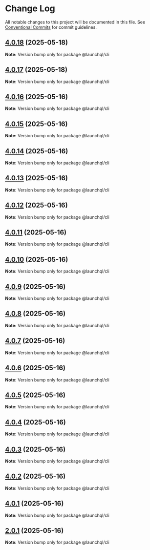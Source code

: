 # Change Log

All notable changes to this project will be documented in this file.
See [Conventional Commits](https://conventionalcommits.org) for commit guidelines.

## [4.0.18](https://github.com/launchql/launchql/compare/@launchql/cli@4.0.17...@launchql/cli@4.0.18) (2025-05-18)

**Note:** Version bump only for package @launchql/cli





## [4.0.17](https://github.com/launchql/launchql/compare/@launchql/cli@4.0.16...@launchql/cli@4.0.17) (2025-05-18)

**Note:** Version bump only for package @launchql/cli





## [4.0.16](https://github.com/launchql/launchql/compare/@launchql/cli@4.0.15...@launchql/cli@4.0.16) (2025-05-16)

**Note:** Version bump only for package @launchql/cli





## [4.0.15](https://github.com/launchql/launchql/compare/@launchql/cli@4.0.14...@launchql/cli@4.0.15) (2025-05-16)

**Note:** Version bump only for package @launchql/cli





## [4.0.14](https://github.com/launchql/launchql/compare/@launchql/cli@4.0.13...@launchql/cli@4.0.14) (2025-05-16)

**Note:** Version bump only for package @launchql/cli





## [4.0.13](https://github.com/launchql/launchql/compare/@launchql/cli@4.0.12...@launchql/cli@4.0.13) (2025-05-16)

**Note:** Version bump only for package @launchql/cli





## [4.0.12](https://github.com/launchql/launchql/compare/@launchql/cli@4.0.11...@launchql/cli@4.0.12) (2025-05-16)

**Note:** Version bump only for package @launchql/cli





## [4.0.11](https://github.com/launchql/launchql/compare/@launchql/cli@4.0.10...@launchql/cli@4.0.11) (2025-05-16)

**Note:** Version bump only for package @launchql/cli





## [4.0.10](https://github.com/launchql/launchql/compare/@launchql/cli@4.0.9...@launchql/cli@4.0.10) (2025-05-16)

**Note:** Version bump only for package @launchql/cli





## [4.0.9](https://github.com/launchql/launchql/compare/@launchql/cli@4.0.8...@launchql/cli@4.0.9) (2025-05-16)

**Note:** Version bump only for package @launchql/cli





## [4.0.8](https://github.com/launchql/launchql/compare/@launchql/cli@4.0.7...@launchql/cli@4.0.8) (2025-05-16)

**Note:** Version bump only for package @launchql/cli





## [4.0.7](https://github.com/launchql/launchql/compare/@launchql/cli@4.0.6...@launchql/cli@4.0.7) (2025-05-16)

**Note:** Version bump only for package @launchql/cli





## [4.0.6](https://github.com/launchql/launchql/compare/@launchql/cli@4.0.5...@launchql/cli@4.0.6) (2025-05-16)

**Note:** Version bump only for package @launchql/cli





## [4.0.5](https://github.com/launchql/launchql/compare/@launchql/cli@4.0.4...@launchql/cli@4.0.5) (2025-05-16)

**Note:** Version bump only for package @launchql/cli





## [4.0.4](https://github.com/launchql/launchql/compare/@launchql/cli@4.0.3...@launchql/cli@4.0.4) (2025-05-16)

**Note:** Version bump only for package @launchql/cli





## [4.0.3](https://github.com/launchql/launchql/compare/@launchql/cli@4.0.2...@launchql/cli@4.0.3) (2025-05-16)

**Note:** Version bump only for package @launchql/cli





## [4.0.2](https://github.com/launchql/launchql/compare/@launchql/cli@4.0.1...@launchql/cli@4.0.2) (2025-05-16)

**Note:** Version bump only for package @launchql/cli





## [4.0.1](https://github.com/launchql/launchql/compare/@launchql/cli@3.1.4...@launchql/cli@4.0.1) (2025-05-16)

**Note:** Version bump only for package @launchql/cli





## [2.0.1](https://github.com/launchql/launchql/compare/@launchql/cli@3.1.4...@launchql/cli@2.0.1) (2025-05-16)

**Note:** Version bump only for package @launchql/cli
